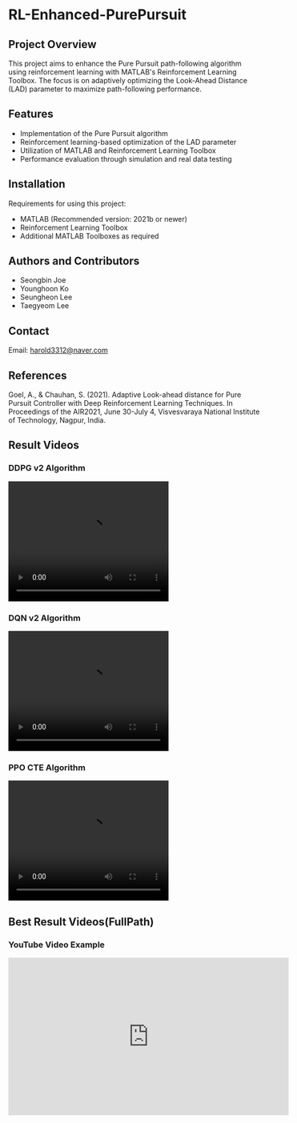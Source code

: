 # RL-Enhanced-PurePursuit

## Project Overview
This project aims to enhance the Pure Pursuit path-following algorithm using reinforcement learning with MATLAB's Reinforcement Learning Toolbox. The focus is on adaptively optimizing the Look-Ahead Distance (LAD) parameter to maximize path-following performance.

## Features
- Implementation of the Pure Pursuit algorithm
- Reinforcement learning-based optimization of the LAD parameter
- Utilization of MATLAB and Reinforcement Learning Toolbox
- Performance evaluation through simulation and real data testing

## Installation
Requirements for using this project:
- MATLAB (Recommended version: 2021b or newer)
- Reinforcement Learning Toolbox
- Additional MATLAB Toolboxes as required

## Authors and Contributors
- Seongbin Joe
- Younghoon Ko
- Seungheon Lee
- Taegyeom Lee

## Contact
Email: harold3312@naver.com

## References
Goel, A., & Chauhan, S. (2021). Adaptive Look-ahead distance for Pure Pursuit Controller with Deep Reinforcement Learning Techniques. In Proceedings of the AIR2021, June 30-July 4, Visvesvaraya National Institute of Technology, Nagpur, India.

## Result Videos

### DDPG v2 Algorithm
<video src="./DDPG_v2_2000.mp4" width="320" height="240" controls>
  Your browser does not support the video tag.
</video>

### DQN v2 Algorithm
<video src="./DQN_V2_2000.mp4" width="320" height="240" controls>
  Your browser does not support the video tag.
</video>

### PPO CTE Algorithm
<video src="./PPO_CTE_2000.mp4" width="320" height="240" controls>
  Your browser does not support the video tag.
</video>

## Best Result Videos(FullPath)

### YouTube Video Example
<iframe width="560" height="315" src="https://www.youtube.com/embed/exXFBBmYQrU" frameborder="0" allow="accelerometer; autoplay; clipboard-write; encrypted-media; gyroscope; picture-in-picture" allowfullscreen></iframe>
